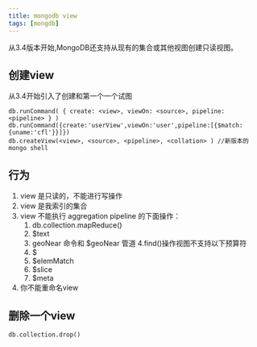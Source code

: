 ```yaml
---
title: mongodb view 
tags: [mongdb]
---
```


从3.4版本开始,MongoDB还支持从现有的集合或其他视图创建只读视图。


## 创建view

从3.4开始引入了创建和第一个一个试图

```
db.runCommand( { create: <view>, viewOn: <source>, pipeline: <pipeline> } ) 
db.runCommand({create:'userView',viewOn:'user',pipeline:[{$match:{uname:'cfl'}}]})
db.createView(<view>, <source>, <pipeline>, <collation> ) //新版本的mongo shell
```

## 行为

1. view 是只读的，不能进行写操作
2. view  是我索引的集合
3. view 不能执行 aggregation pipeline 的下面操作：
    1. db.collection.mapReduce()
    2. $text 
    3. geoNear 命令和  $geoNear 管道
4.find()操作视图不支持以下预算符
    1. $
    2. $elemMatch
    3. $slice
    4. $meta
5. 你不能重命名view

## 删除一个view

` db.collection.drop() `

